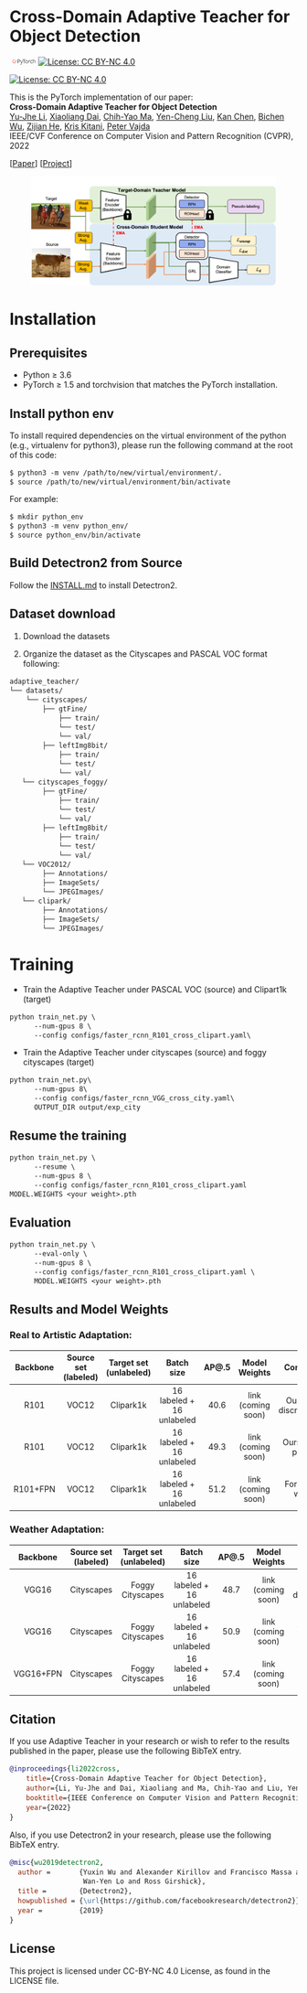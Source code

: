 # Cross-Domain Adaptive Teacher for Object Detection

<img src="pytorch-logo-dark.png" width="10%">[![License: CC BY-NC 4.0](https://img.shields.io/badge/License-CC%20BY--NC%204.0-lightgrey.svg)](https://creativecommons.org/licenses/by-nc/4.0/) 

[![License: CC BY-NC 4.0](https://licensebuttons.net/l/by-nc/4.0/80x15.png)](https://creativecommons.org/licenses/by-nc/4.0/)

This is the PyTorch implementation of our paper: <br>
**Cross-Domain Adaptive Teacher for Object Detection**<br>
 [Yu-Jhe Li](https://yujheli.github.io/), [Xiaoliang Dai](https://sites.google.com/view/xiaoliangdai), [Chih-Yao Ma](https://chihyaoma.github.io/), [Yen-Cheng Liu](https://ycliu93.github.io/), [Kan Chen](https://kanchen.info/), [Bichen Wu](https://scholar.google.com/citations?user=K3QJPdMAAAAJ&hl=en), [Zijian He](https://research.fb.com/people/he-zijian/), [Kris Kitani](http://www.cs.cmu.edu/~kkitani/), [Peter Vajda](https://sites.google.com/site/vajdap)<br>
IEEE/CVF Conference on Computer Vision and Pattern Recognition (CVPR), 2022 <br>

[[Paper](https://yujheli.github.io/projects/CVPR2022_assest/paper_adaptive_teacher_cvpr22.pdf)] [[Project](https://yujheli.github.io/projects/adaptiveteacher.html)]

<p align="center">
<img src="model.png" width="85%">
</p>

# Installation

## Prerequisites

- Python ≥ 3.6
- PyTorch ≥ 1.5 and torchvision that matches the PyTorch installation.

## Install python env

To install required dependencies on the virtual environment of the python (e.g., virtualenv for python3), please run the following command at the root of this code:
```
$ python3 -m venv /path/to/new/virtual/environment/.
$ source /path/to/new/virtual/environment/bin/activate
```
For example:
```
$ mkdir python_env
$ python3 -m venv python_env/
$ source python_env/bin/activate
```
 

## Build Detectron2 from Source

Follow the [INSTALL.md](https://github.com/facebookresearch/detectron2/blob/master/INSTALL.md) to install Detectron2.

## Dataset download

1. Download the datasets


2. Organize the dataset as the Cityscapes and PASCAL VOC format following:

```shell
adaptive_teacher/
└── datasets/
    └── cityscapes/
        ├── gtFine/
            ├── train/
            └── test/
            └── val/
        ├── leftImg8bit/
            ├── train/
            └── test/
            └── val/
   └── cityscapes_foggy/
        ├── gtFine/
            ├── train/
            └── test/
            └── val/
        ├── leftImg8bit/
            ├── train/
            └── test/
            └── val/
   └── VOC2012/
        ├── Annotations/
        ├── ImageSets/
        └── JPEGImages/
   └── clipark/
        ├── Annotations/
        ├── ImageSets/
        └── JPEGImages/
```

# Training

- Train the Adaptive Teacher under PASCAL VOC (source) and Clipart1k (target)

```shell
python train_net.py \
      --num-gpus 8 \
      --config configs/faster_rcnn_R101_cross_clipart.yaml\
```

- Train the  Adaptive Teacher under cityscapes (source) and foggy cityscapes (target)

```shell
python train_net.py\
      --num-gpus 8\
      --config configs/faster_rcnn_VGG_cross_city.yaml\
      OUTPUT_DIR output/exp_city
```

## Resume the training

```shell
python train_net.py \
      --resume \
      --num-gpus 8 \
      --config configs/faster_rcnn_R101_cross_clipart.yaml MODEL.WEIGHTS <your weight>.pth
```

## Evaluation

```shell
python train_net.py \
      --eval-only \
      --num-gpus 8 \
      --config configs/faster_rcnn_R101_cross_clipart.yaml \
      MODEL.WEIGHTS <your weight>.pth
```

## Results and Model Weights

### Real to Artistic Adaptation:
|  Backbone  | Source set (labeled) |  Target set (unlabeled)  |       Batch size        | AP@.5   |    Model Weights      | Comment |
| :-----: | :---------------: | :----------------: | :---------------------: | :-----: | :----------: |:-----: | 
| R101 |    VOC12    |      Clipark1k      | 16 labeled + 16 unlabeled | 40.6  | link (coming soon)| Ours w/o discriminator|
| R101 |    VOC12    |      Clipark1k      | 16 labeled + 16 unlabeled | 49.3  | link (coming soon)| Ours in the paper|
| R101+FPN |    VOC12    | Clipark1k | 16 labeled + 16 unlabeled | 51.2  |link (coming soon) | For future work|

### Weather Adaptation:
|  Backbone  | Source set (labeled) |  Target set (unlabeled)  |       Batch size        | AP@.5   |    Model Weights      | Comment|
| :-----: | :---------------: | :----------------: | :---------------------: | :-----: | :--------------------------------------------------: |:-----: | 
| VGG16|    Cityscapes    |      Foggy Cityscapes      | 16 labeled + 16 unlabeled | 48.7  | link (coming soon)|Ours w/o discriminator|
| VGG16|    Cityscapes    |      Foggy Cityscapes      | 16 labeled + 16 unlabeled | 50.9  | link (coming soon)|Ours in the paper|
| VGG16+FPN |    Cityscapes    |  Foggy Cityscapes | 16 labeled + 16 unlabeled | 57.4  |link (coming soon) |For future work|

## Citation

If you use Adaptive Teacher in your research or wish to refer to the results published in the paper, please use the following BibTeX entry.

```BibTeX
@inproceedings{li2022cross,
    title={Cross-Domain Adaptive Teacher for Object Detection},
    author={Li, Yu-Jhe and Dai, Xiaoliang and Ma, Chih-Yao and Liu, Yen-Cheng and Chen, Kan and Wu, Bichen and He, Zijian and Kitani, Kris and Vajda, Peter},
    booktitle={IEEE Conference on Computer Vision and Pattern Recognition (CVPR)},
    year={2022}
} 
```

Also, if you use Detectron2 in your research, please use the following BibTeX entry.

```BibTeX
@misc{wu2019detectron2,
  author =       {Yuxin Wu and Alexander Kirillov and Francisco Massa and
                  Wan-Yen Lo and Ross Girshick},
  title =        {Detectron2},
  howpublished = {\url{https://github.com/facebookresearch/detectron2}},
  year =         {2019}
}
```

## License

This project is licensed under CC-BY-NC 4.0 License, as found in the LICENSE file.

